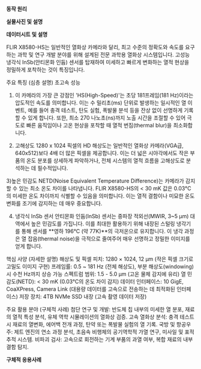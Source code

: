**동작 원리**



**실물사진 및 설명**



**데이터시트 및 설명**

FLIR X8580-HS는 일반적인 열화상 카메라와 달리, 최고 수준의 정확도와 속도를 요구하는 과학 및 연구 개발 분야를 위해 설계된 전문 과학용 열화상 시스템입니다. 고성능 냉각식 InSb(안티몬화 인듐) 센서를 탑재하여 미세하고 빠르게 변화하는 열적 현상을 정밀하게 포착하는 것이 특징입니다.

주요 특징 (심층 설명)
초고속 성능

1) 이 카메라의 가장 큰 강점인 'HS(High-Speed)'는 초당 181프레임(181 Hz)이라는 압도적인 속도를 의미합니다. 이는 수 밀리초(ms) 단위로 발생하는 일시적인 열 이벤트, 예를 들어 충격 테스트, 탄도 실험, 폭발물 분석 등을 잔상 없이 선명하게 기록할 수 있게 합니다.
또한, 최소 270 나노초(ns)까지 노출 시간을 조절할 수 있어 극도로 빠른 움직임이나 고온 현상을 포착할 때 열적 번짐(thermal blur)을 최소화합니다.

2) 고해상도
1280 x 1024 픽셀의 HD 해상도는 일반적인 열화상 카메라(VGA급, 640x512)보다 4배 더 많은 픽셀을 제공합니다. 이는 더 넓은 시야각에서도 작은 부품의 온도 분포를 상세하게 파악하거나, 전체 시스템의 열적 흐름을 고해상도로 분석하는 데 필수적입니다.

3)높은 민감도
NETD(Noise Equivalent Temperature Difference)는 카메라가 감지할 수 있는 최소 온도 차이를 나타냅니다. FLIR X8580-HS의 < 30 mK 값은 0.03°C의 미세한 온도 차이까지 식별할 수 있음을 의미합니다. 이는 열적 결함이나 미묘한 온도 변화를 조기에 감지하는 데 매우 중요합니다.

4) 냉각식 InSb 센서
안티몬화 인듐(InSb) 센서는 중파장 적외선(MWIR, 3~5 µm) 대역에서 높은 민감도를 가집니다. 이를 최대한 활용하기 위해 내장된 스털링 냉각기를 통해 센서를 **영하 196°C (약 77K)**의 극저온으로 유지합니다. 이 냉각 과정은 열 잡음(thermal noise)을 극적으로 줄여주어 매우 선명하고 정밀한 이미지를 얻게 합니다.

핵심 사양 (자세한 설명)
해상도 및 픽셀 피치: 1280 × 1024, 12 µm (작은 픽셀 크기로 고밀도 이미지 구현)
프레임률: 0.5 ~ 181 Hz (전체 해상도), 부분 해상도(windowing) 시 수천 Hz까지 상승 가능
스펙트럼 범위: 1.5 - 5.0 µm (고온 물체 감지에 유리)
열 민감도(NETD): < 30 mK (0.03°C의 온도 차이 감지)
데이터 인터페이스: 10 GigE, CoaXPress, Camera Link (대용량 데이터를 고속으로 전송하는 데 최적화된 인터페이스)
저장 장치: 4TB NVMe SSD 내장 (고속 촬영 데이터 저장)

주요 활용 분야 (구체적 사례)
첨단 연구 및 개발: 반도체 칩 내부의 미세한 열 분포, 재료의 열적 특성 분석, 유체 역학 시뮬레이션의 열화상 검증.
고속 열화상 분석: 충격 테스트 시 재료의 열변화, 에어백 전개 과정, 탄약 또는 폭발물 실험의 열 기록.
국방 및 항공우주: 제트 엔진의 연소 과정 분석, 초음속 비행체의 공기역학적 가열 연구, 미사일 및 표적 추적 시스템.
비파괴 검사: 고속으로 회전하는 기계 부품의 과열 여부, 복합 재료의 내부 결함 탐지.

**구체적 응용사례**
